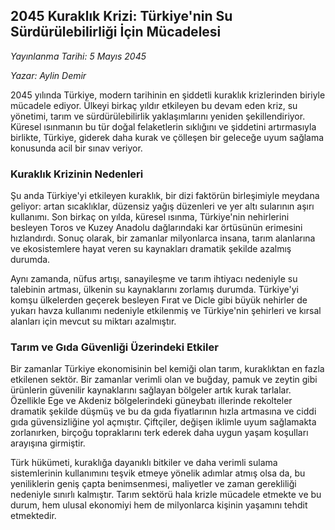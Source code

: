 ## **2045 Kuraklık Krizi: Türkiye'nin Su Sürdürülebilirliği İçin Mücadelesi**

*Yayınlanma Tarihi: 5 Mayıs 2045*

*Yazar: Aylin Demir*

2045 yılında Türkiye, modern tarihinin en şiddetli kuraklık krizlerinden biriyle mücadele ediyor. Ülkeyi birkaç yıldır etkileyen bu devam eden kriz, su yönetimi, tarım ve sürdürülebilirlik yaklaşımlarını yeniden şekillendiriyor. Küresel ısınmanın bu tür doğal felaketlerin sıklığını ve şiddetini artırmasıyla birlikte, Türkiye, giderek daha kurak ve çölleşen bir geleceğe uyum sağlama konusunda acil bir sınav veriyor.

### **Kuraklık Krizinin Nedenleri**

Şu anda Türkiye'yi etkileyen kuraklık, bir dizi faktörün birleşimiyle meydana geliyor: artan sıcaklıklar, düzensiz yağış düzenleri ve yer altı sularının aşırı kullanımı. Son birkaç on yılda, küresel ısınma, Türkiye'nin nehirlerini besleyen Toros ve Kuzey Anadolu dağlarındaki kar örtüsünün erimesini hızlandırdı. Sonuç olarak, bir zamanlar milyonlarca insana, tarım alanlarına ve ekosistemlere hayat veren su kaynakları dramatik şekilde azalmış durumda.

Aynı zamanda, nüfus artışı, sanayileşme ve tarım ihtiyacı nedeniyle su talebinin artması, ülkenin su kaynaklarını zorlamış durumda. Türkiye'yi komşu ülkelerden geçerek besleyen Fırat ve Dicle gibi büyük nehirler de yukarı havza kullanımı nedeniyle etkilenmiş ve Türkiye'nin şehirleri ve kırsal alanları için mevcut su miktarı azalmıştır.

### **Tarım ve Gıda Güvenliği Üzerindeki Etkiler**

Bir zamanlar Türkiye ekonomisinin bel kemiği olan tarım, kuraklıktan en fazla etkilenen sektör. Bir zamanlar verimli olan ve buğday, pamuk ve zeytin gibi ürünlerin güvenilir kaynaklarını sağlayan bölgeler artık kurak tarlalar. Özellikle Ege ve Akdeniz bölgelerindeki güneybatı illerinde rekolteler dramatik şekilde düşmüş ve bu da gıda fiyatlarının hızla artmasına ve ciddi gıda güvensizliğine yol açmıştır. Çiftçiler, değişen iklimle uyum sağlamakta zorlanırken, birçoğu topraklarını terk ederek daha uygun yaşam koşulları arayışına girmiştir.

Türk hükümeti, kuraklığa dayanıklı bitkiler ve daha verimli sulama sistemlerinin kullanımını teşvik etmeye yönelik adımlar atmış olsa da, bu yeniliklerin geniş çapta benimsenmesi, maliyetler ve zaman gerekliliği nedeniyle sınırlı kalmıştır. Tarım sektörü hala krizle mücadele etmekte ve bu durum, hem ulusal ekonomiyi hem de milyonlarca kişinin yaşamını tehdit etmektedir.
